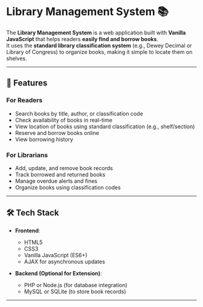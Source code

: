 # Library Management System 📚  

The **Library Management System** is a web application built with **Vanilla JavaScript** that helps readers **easily find and borrow books**.  
It uses the **standard library classification system** (e.g., Dewey Decimal or Library of Congress) to organize books, making it simple to locate them on shelves.  

---

## 🚀 Features  

### For Readers  
- Search books by title, author, or classification code  
- Check availability of books in real-time  
- View location of books using standard classification (e.g., shelf/section)  
- Reserve and borrow books online  
- View borrowing history  

### For Librarians  
- Add, update, and remove book records  
- Track borrowed and returned books  
- Manage overdue alerts and fines  
- Organize books using classification codes  

---

## 🛠️ Tech Stack  

- **Frontend**:  
  - HTML5  
  - CSS3  
  - Vanilla JavaScript (ES6+)  
  - AJAX for asynchronous updates  

- **Backend (Optional for Extension)**:  
  - PHP or Node.js (for database integration)  
  - MySQL or SQLite (to store book records)  

---

